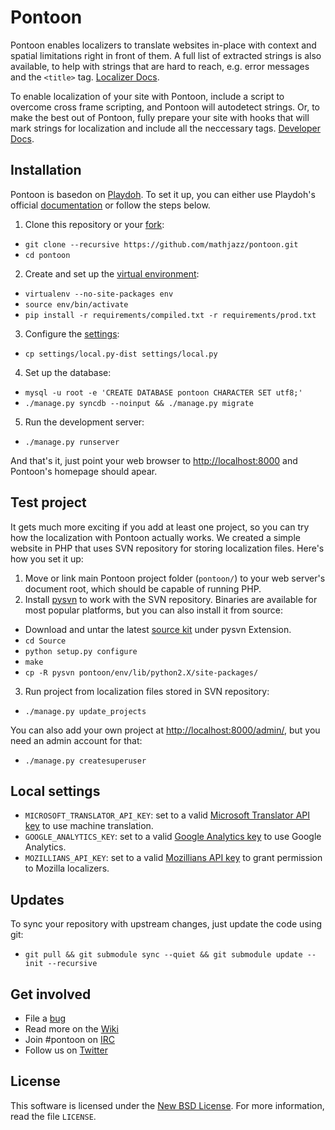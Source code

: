 Pontoon
=======
Pontoon enables localizers to translate websites in-place with context and spatial limitations right in front of them. A full list of extracted strings is also available, to help with strings that are hard to reach, e.g. error messages and the `<title>` tag. [Localizer Docs](https://developer.mozilla.org/en-US/docs/Localizing_with_Pontoon).

To enable localization of your site with Pontoon, include a script to overcome cross frame scripting, and Pontoon will autodetect strings. Or, to make the best out of Pontoon, fully prepare your site with hooks that will mark strings for localization and include all the neccessary tags. [Developer Docs](https://developer.mozilla.org/en-US/docs/Implementing_Pontoon_Mozilla).

Installation
------------
Pontoon is basedon on [Playdoh](https://github.com/mozilla/playdoh). To set it up, you can either use Playdoh's official [documentation](http://playdoh.readthedocs.org/en/latest/) or follow the steps below.

1. Clone this repository or your [fork](http://help.github.com/fork-a-repo/):
 * `git clone --recursive https://github.com/mathjazz/pontoon.git`
 * `cd pontoon`
2. Create and set up the [virtual environment](http://www.virtualenv.org/en/latest/index.html):
 * `virtualenv --no-site-packages env`
 * `source env/bin/activate`
 * `pip install -r requirements/compiled.txt -r requirements/prod.txt`
3. Configure the [settings](#local-settings):
 * `cp settings/local.py-dist settings/local.py`
4. Set up the database:
 * `mysql -u root -e 'CREATE DATABASE pontoon CHARACTER SET utf8;'`
 * `./manage.py syncdb --noinput && ./manage.py migrate`
5. Run the development server:
 * `./manage.py runserver`

And that's it, just point your web browser to [http://localhost:8000](http://localhost:8000) and Pontoon's homepage should apear.

Test project
------------
It gets much more exciting if you add at least one project, so you can try how the localization with Pontoon actually works. We created a simple website in PHP that uses SVN repository for storing localization files. Here's how you set it up:

1. Move or link main Pontoon project folder (`pontoon/`) to your web server's document root, which should be capable of running PHP.
2. Install [pysvn](http://pysvn.tigris.org/project_downloads.html) to work with the SVN repository. Binaries are available for most popular platforms, but you can also install it from source:
 * Download and untar the latest [source kit](http://pysvn.tigris.org/project_downloads.html) under pysvn Extension.
 * `cd Source`
 * `python setup.py configure`
 * `make`
 * `cp -R pysvn pontoon/env/lib/python2.X/site-packages/`
3. Run project from localization files stored in SVN repository:
 * `./manage.py update_projects`

You can also add your own project at [http://localhost:8000/admin/](http://localhost:8000/admin/), but you need an admin account for that:
 * `./manage.py createsuperuser`

Local settings
--------------
 * `MICROSOFT_TRANSLATOR_API_KEY`: set to a valid [Microsoft Translator API key](http://msdn.microsoft.com/en-us/library/hh454950) to use machine translation.
 * `GOOGLE_ANALYTICS_KEY`: set to a valid [Google Analytics key](https://www.google.com/analytics/) to use Google Analytics.
 * `MOZILLIANS_API_KEY`: set to a valid [Mozillians API key](https://wiki.mozilla.org/Mozillians/API-Specification) to grant permission to Mozilla localizers.

Updates
-------
To sync your repository with upstream changes, just update the code using git:

* `git pull && git submodule sync --quiet && git submodule update --init --recursive`

Get involved
------------
* File a [bug](https://bugzilla.mozilla.org/enter_bug.cgi?product=Webtools&component=Pontoon&rep_platform=all&op_sys=all)
* Read more on the [Wiki](https://github.com/mathjazz/pontoon/wiki)
* Join #pontoon on [IRC](https://cbe001.chat.mibbit.com/?url=irc%3A%2F%2Firc.mozilla.org%2Fpontoon)
* Follow us on [Twitter](https://twitter.com/#!/mozillapontoon)

License
-------
This software is licensed under the [New BSD License](http://creativecommons.org/licenses/BSD/). For more information, read the file `LICENSE`.
